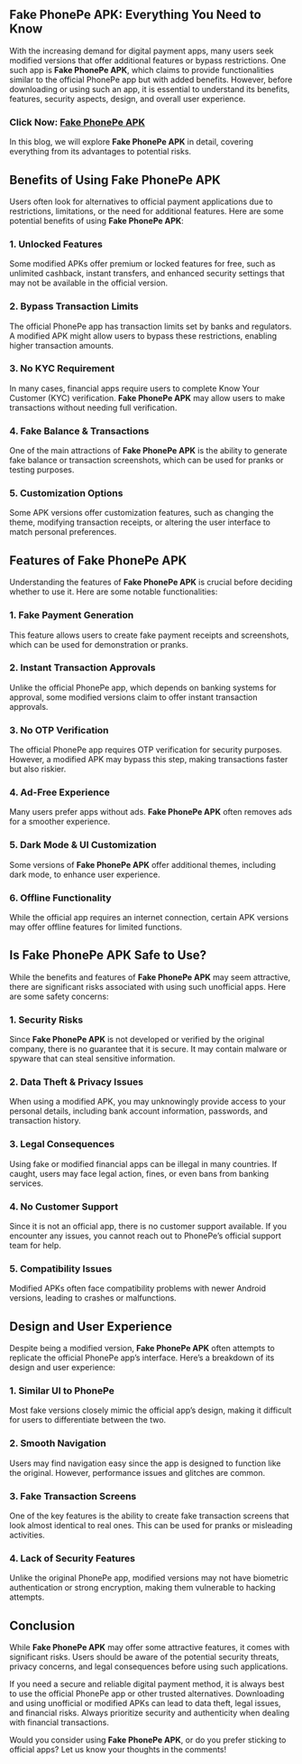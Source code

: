 ## **Fake PhonePe APK: Everything You Need to Know**  

With the increasing demand for digital payment apps, many users seek modified versions that offer additional features or bypass restrictions. One such app is **Fake PhonePe APK**, which claims to provide functionalities similar to the official PhonePe app but with added benefits. However, before downloading or using such an app, it is essential to understand its benefits, features, security aspects, design, and overall user experience.  

### Click Now: [Fake PhonePe APK](https://bom.so/knmLV5)

In this blog, we will explore **Fake PhonePe APK** in detail, covering everything from its advantages to potential risks.  

## **Benefits of Using Fake PhonePe APK**  

Users often look for alternatives to official payment applications due to restrictions, limitations, or the need for additional features. Here are some potential benefits of using **Fake PhonePe APK**:  

### 1. **Unlocked Features**  
Some modified APKs offer premium or locked features for free, such as unlimited cashback, instant transfers, and enhanced security settings that may not be available in the official version.  

### 2. **Bypass Transaction Limits**  
The official PhonePe app has transaction limits set by banks and regulators. A modified APK might allow users to bypass these restrictions, enabling higher transaction amounts.  

### 3. **No KYC Requirement**  
In many cases, financial apps require users to complete Know Your Customer (KYC) verification. **Fake PhonePe APK** may allow users to make transactions without needing full verification.  

### 4. **Fake Balance & Transactions**  
One of the main attractions of **Fake PhonePe APK** is the ability to generate fake balance or transaction screenshots, which can be used for pranks or testing purposes.  

### 5. **Customization Options**  
Some APK versions offer customization features, such as changing the theme, modifying transaction receipts, or altering the user interface to match personal preferences.  

## **Features of Fake PhonePe APK**  

Understanding the features of **Fake PhonePe APK** is crucial before deciding whether to use it. Here are some notable functionalities:  

### 1. **Fake Payment Generation**  
This feature allows users to create fake payment receipts and screenshots, which can be used for demonstration or pranks.  

### 2. **Instant Transaction Approvals**  
Unlike the official PhonePe app, which depends on banking systems for approval, some modified versions claim to offer instant transaction approvals.  

### 3. **No OTP Verification**  
The official PhonePe app requires OTP verification for security purposes. However, a modified APK may bypass this step, making transactions faster but also riskier.  

### 4. **Ad-Free Experience**  
Many users prefer apps without ads. **Fake PhonePe APK** often removes ads for a smoother experience.  

### 5. **Dark Mode & UI Customization**  
Some versions of **Fake PhonePe APK** offer additional themes, including dark mode, to enhance user experience.  

### 6. **Offline Functionality**  
While the official app requires an internet connection, certain APK versions may offer offline features for limited functions.  

## **Is Fake PhonePe APK Safe to Use?**  

While the benefits and features of **Fake PhonePe APK** may seem attractive, there are significant risks associated with using such unofficial apps. Here are some safety concerns:  

### 1. **Security Risks**  
Since **Fake PhonePe APK** is not developed or verified by the original company, there is no guarantee that it is secure. It may contain malware or spyware that can steal sensitive information.  

### 2. **Data Theft & Privacy Issues**  
When using a modified APK, you may unknowingly provide access to your personal details, including bank account information, passwords, and transaction history.  

### 3. **Legal Consequences**  
Using fake or modified financial apps can be illegal in many countries. If caught, users may face legal action, fines, or even bans from banking services.  

### 4. **No Customer Support**  
Since it is not an official app, there is no customer support available. If you encounter any issues, you cannot reach out to PhonePe’s official support team for help.  

### 5. **Compatibility Issues**  
Modified APKs often face compatibility problems with newer Android versions, leading to crashes or malfunctions.  

## **Design and User Experience**  

Despite being a modified version, **Fake PhonePe APK** often attempts to replicate the official PhonePe app’s interface. Here’s a breakdown of its design and user experience:  

### 1. **Similar UI to PhonePe**  
Most fake versions closely mimic the official app’s design, making it difficult for users to differentiate between the two.  

### 2. **Smooth Navigation**  
Users may find navigation easy since the app is designed to function like the original. However, performance issues and glitches are common.  

### 3. **Fake Transaction Screens**  
One of the key features is the ability to create fake transaction screens that look almost identical to real ones. This can be used for pranks or misleading activities.  

### 4. **Lack of Security Features**  
Unlike the original PhonePe app, modified versions may not have biometric authentication or strong encryption, making them vulnerable to hacking attempts.  

## **Conclusion**  

While **Fake PhonePe APK** may offer some attractive features, it comes with significant risks. Users should be aware of the potential security threats, privacy concerns, and legal consequences before using such applications.  

If you need a secure and reliable digital payment method, it is always best to use the official PhonePe app or other trusted alternatives. Downloading and using unofficial or modified APKs can lead to data theft, legal issues, and financial risks. Always prioritize security and authenticity when dealing with financial transactions.  

Would you consider using **Fake PhonePe APK**, or do you prefer sticking to official apps? Let us know your thoughts in the comments!
